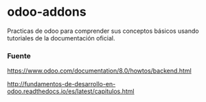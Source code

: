 # odoo-addons
Practicas de odoo para comprender sus conceptos básicos usando tutoriales de la documentación oficial.

### Fuente

https://www.odoo.com/documentation/8.0/howtos/backend.html

http://fundamentos-de-desarrollo-en-odoo.readthedocs.io/es/latest/capitulos.html
